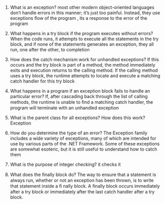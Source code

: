 ﻿
1. What is an exception?
 most other modern object-oriented languages don’t handle errors in this manner; it’s just too painful. Instead, they use exceptions
 flow of the program , its a response to the error of the program

2. What happens in a try block if the program executes without errors?
When the code runs, it attempts to  execute all the statements in the try block, and if none of the statements generates an  exception, they all run, one after the other, to completion

3. How does the catch mechanism work for unhandled exceptions?
If this occurs and the try block is part of a method, the method immediately exits and execution returns to the calling method. If the calling method uses a try block, the runtime attempts to locate and execute a matching catch handler for this try block

4. What happens in a program if an exception block fails to handle an particular error?
If, after cascading back through the list of calling methods, the runtime is unable to ﬁnd a matching catch handler, the program will terminate with an unhandled exception

5. What is the parent class for all exceptions? How does this work?
Exception 
6. How do you determine the type of an error?
 The Exception family includes a wide variety of exceptions, many of which are intended for use by various parts of the .NET Framework. Some of these exceptions are somewhat esoteric, but it is still useful to understand how to catch them

7. What is the purpose of integer checking?
it checks it

8. What does the ﬁnally block do?
The way to ensure that a statement is always run, whether or not an exception has been thrown, is to write that statement inside a ﬁ nally block.
A ﬁnally block occurs immediately after a try block or immediately after the last catch handler after a try block. 